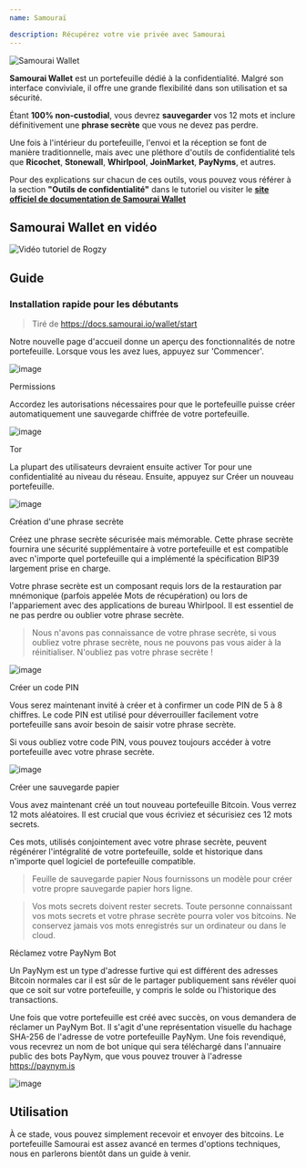 ```yaml
---
name: Samouraï

description: Récupérez votre vie privée avec Samourai
---
```


![Samourai Wallet](assets/cover.jpeg)

**Samourai Wallet** est un portefeuille dédié à la confidentialité. Malgré son interface conviviale, il offre une grande flexibilité dans son utilisation et sa sécurité.

Étant **100% non-custodial**, vous devrez **sauvegarder** vos 12 mots et inclure définitivement une **phrase secrète** que vous ne devez pas perdre.

Une fois à l'intérieur du portefeuille, l'envoi et la réception se font de manière traditionnelle, mais avec une pléthore d'outils de confidentialité tels que **Ricochet**, **Stonewall**, **Whirlpool**, **JoinMarket**, **PayNyms**, et autres.

Pour des explications sur chacun de ces outils, vous pouvez vous référer à la section **"Outils de confidentialité"** dans le tutoriel ou visiter le [**site officiel de documentation de Samourai Wallet**](https://docs.samourai.io/)

## Samourai Wallet en vidéo

![Vidéo tutoriel de Rogzy](https://youtu.be/ajs1a8m76TI)

## Guide

### Installation rapide pour les débutants

> Tiré de https://docs.samourai.io/wallet/start

Notre nouvelle page d'accueil donne un aperçu des fonctionnalités de notre portefeuille. Lorsque vous les avez lues, appuyez sur 'Commencer'.

![image](assets/1.jpeg)

Permissions

Accordez les autorisations nécessaires pour que le portefeuille puisse créer automatiquement une sauvegarde chiffrée de votre portefeuille.

![image](assets/2.jpeg)

Tor

La plupart des utilisateurs devraient ensuite activer Tor pour une confidentialité au niveau du réseau. Ensuite, appuyez sur Créer un nouveau portefeuille.

![image](assets/3.jpeg)

Création d'une phrase secrète

Créez une phrase secrète sécurisée mais mémorable. Cette phrase secrète fournira une sécurité supplémentaire à votre portefeuille et est compatible avec n'importe quel portefeuille qui a implémenté la spécification BIP39 largement prise en charge.

Votre phrase secrète est un composant requis lors de la restauration par mnémonique (parfois appelée Mots de récupération) ou lors de l'appariement avec des applications de bureau Whirlpool. Il est essentiel de ne pas perdre ou oublier votre phrase secrète.

> Nous n'avons pas connaissance de votre phrase secrète, si vous oubliez votre phrase secrète, nous ne pouvons pas vous aider à la réinitialiser.
> N'oubliez pas votre phrase secrète !

![image](assets/4.jpeg)

Créer un code PIN

Vous serez maintenant invité à créer et à confirmer un code PIN de 5 à 8 chiffres. Le code PIN est utilisé pour déverrouiller facilement votre portefeuille sans avoir besoin de saisir votre phrase secrète.

Si vous oubliez votre code PIN, vous pouvez toujours accéder à votre portefeuille avec votre phrase secrète.

![image](assets/5.jpeg)

Créer une sauvegarde papier

Vous avez maintenant créé un tout nouveau portefeuille Bitcoin. Vous verrez 12 mots aléatoires. Il est crucial que vous écriviez et sécurisiez ces 12 mots secrets.

Ces mots, utilisés conjointement avec votre phrase secrète, peuvent régénérer l'intégralité de votre portefeuille, solde et historique dans n'importe quel logiciel de portefeuille compatible.

> Feuille de sauvegarde papier Nous fournissons un modèle pour créer votre propre sauvegarde papier hors ligne.

> Vos mots secrets doivent rester secrets. Toute personne connaissant vos mots secrets et votre phrase secrète pourra voler vos bitcoins. Ne conservez jamais vos mots enregistrés sur un ordinateur ou dans le cloud.

Réclamez votre PayNym Bot

Un PayNym est un type d'adresse furtive qui est différent des adresses Bitcoin normales car il est sûr de le partager publiquement sans révéler quoi que ce soit sur votre portefeuille, y compris le solde ou l'historique des transactions.

Une fois que votre portefeuille est créé avec succès, on vous demandera de réclamer un PayNym Bot. Il s'agit d'une représentation visuelle du hachage SHA-256 de l'adresse de votre portefeuille PayNym.
Une fois revendiqué, vous recevrez un nom de bot unique qui sera téléchargé dans l'annuaire public des bots PayNym, que vous pouvez trouver à l'adresse https://paynym.is

![image](assets/6.jpeg)

## Utilisation

À ce stade, vous pouvez simplement recevoir et envoyer des bitcoins. Le portefeuille Samourai est assez avancé en termes d'options techniques, nous en parlerons bientôt dans un guide à venir.
